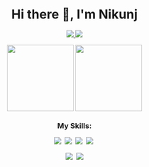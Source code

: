 <h1 align="center">Hi there 👋, I'm Nikunj</h1>
<p align='center'>
  <a href="https://www.instagram.com/nikunjmathur08/">
    <img src="https://img.shields.io/badge/instagram-%23E4405F.svg?&style=for-the-badge&logo=instagram&logoColor=white" />        
  </a>
  <a href="https://www.linkedin.com/in/nikunjmathur08/">
    <img src="https://img.shields.io/badge/LinkedIn-0077B5?style=for-the-badge&logo=linkedin&logoColor=white" />
  </a>
</p>

<p align='center'>
  <img align="center" src="https://github-readme-stats.vercel.app/api?username=nikunjmathur08&show_icons=true&count_private=true&theme=noctis_minimus" height="150"/>
  <img align="center" src="https://github-readme-stats.vercel.app/api/top-langs/?username=nikunjmathur08&layout=compact&theme=noctis_minimus" height="150" />
</p>

<h3 align="center">My Skills:</h3>
<p align="center">  
  <!--HTML-->
  <a href="https://github.com/nikunjmathur08"><img src="https://img.shields.io/badge/html5%20-%23E34F26.svg?&style=for-the-badge&logo=html5&logoColor=white"></a>&nbsp;
  <!--CSS-->
  <a href="https://github.com/nikunjmathur08"><img src="https://img.shields.io/badge/css3%20-%231572B6.svg?&style=for-the-badge&logo=css3&logoColor=white"></a>&nbsp;
  <!--JavaScript-->
  <a href="https://github.com/nikunjmathur08"><img src="https://img.shields.io/badge/javascript%20-%23323330.svg?&style=for-the-badge&logo=javascript&logoColor=%23F7DF1E"></a>&nbsp;
  <!--Python-->
  <a href="https://github.com/nikunjmathur08"><img src="https://img.shields.io/badge/python%20-%2314354C.svg?&style=for-the-badge&logo=python&logoColor=white"></a>&nbsp;
</p>

<p align='center'>
<a href="https://github.com/nikunjmathur08/evinco"><img align="center" src="https://github-readme-stats.vercel.app/api/pin/?username=nikunjmathur08&repo=evinco&theme=noctis_minimus" /></a>&nbsp; 
<a href="https://github.com/nikunjmathur08/Pomodoro-Timer"><img align="center" src="https://github-readme-stats.vercel.app/api/pin/?username=nikunjmathur08&repo=Pomodoro-Timer&theme=noctis_minimus" /></a>
</p>

